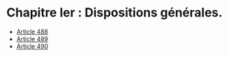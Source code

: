 # Chapitre Ier : Dispositions générales.

- [Article 488](article-488.md)
- [Article 489](article-489.md)
- [Article 490](article-490.md)
